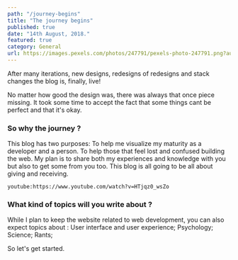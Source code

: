 ```yaml
---
path: "/journey-begins"
title: "The journey begins"
published: true
date: "14th August, 2018."
featured: true
category: General
url: https://images.pexels.com/photos/247791/pexels-photo-247791.png?auto=compress&cs=tinysrgb&dpr=2&h=750&w=1260
---
```


After many iterations, new designs, redesigns of redesigns and stack changes the blog is, finally, live!

No matter how good the design was, there was always that once piece missing. It took some time to accept the fact that some things cant be perfect and that it's okay.

### So why the journey ?

This blog has two purposes:
To help me visualize my maturity as a developer and a person.
To help those that feel lost and confused building the web.
My plan is to share both my experiences and knowledge with you but also to get some from you too. This blog is all going to be all about giving and receiving.

`youtube:https://www.youtube.com/watch?v=HTjqz0_wsZo`

### What kind of topics will you write about ?

While I plan to keep the website related to web development, you can also expect topics about :
User interface and user experience;
Psychology;
Science;
Rants;

So let's get started.
